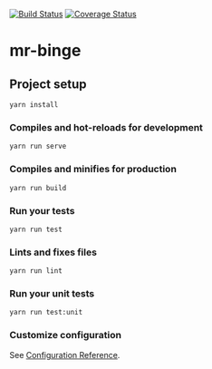 [![Build Status](https://travis-ci.org/nerdtribe/mr-binge.svg?branch=upgrade)](https://travis-ci.org/nerdtribe/mr-binge) [![Coverage Status](https://coveralls.io/repos/github/nerdtribe/mr-binge/badge.svg)](https://coveralls.io/github/nerdtribe/mr-binge)
# mr-binge

## Project setup
```
yarn install
```

### Compiles and hot-reloads for development
```
yarn run serve
```

### Compiles and minifies for production
```
yarn run build
```

### Run your tests
```
yarn run test
```

### Lints and fixes files
```
yarn run lint
```

### Run your unit tests
```
yarn run test:unit
```

### Customize configuration
See [Configuration Reference](https://cli.vuejs.org/config/).
